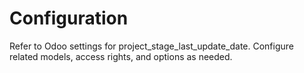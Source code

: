 # Configuration

Refer to Odoo settings for project_stage_last_update_date. Configure related models, access rights, and options as needed.

